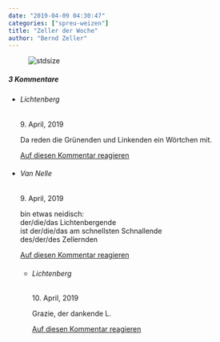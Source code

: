 ```yaml
---
date: "2019-04-09 04:30:47"
categories: ["spreu-weizen"]
title: "Zeller der Woche"
author: "Bernd Zeller"
---
```



<figure>
<img src="https://www.publicomag.com/wp-content/uploads/2019/04/SPD-Zustand-1320x924.jpg" alt=stdsize>
</figure>


<!--more-->
<h5 class="comments-h">
3 Kommentare </h5>
<ul class="commentlist">
<li class="comment even thread-even depth-1 clearfix" id="li-comment-9726">
<h6 class="author">Lichtenberg</h6> <span class="date">9. April, 2019</span>



Da reden die Grünenden und Linkenden ein Wörtchen mit.

<a rel="nofollow" class="comment-reply-link" href="#comment-9726" data-commentid="9726" data-postid="8666" data-belowelement="comment-9726" data-respondelement="respond" data-replyto="Antworte auf Lichtenberg" aria-label="Antworte auf Lichtenberg">Auf diesen Kommentar reagieren</a> 


</li>
<li class="comment odd alt thread-odd thread-alt depth-1 clearfix" id="li-comment-9729">
<h6 class="author">Van Nelle</h6> <span class="date">9. April, 2019</span>



bin etwas neidisch:<br>
der/die/das Lichtenbergende<br>
ist der/die/das am schnellsten Schnallende<br>
des/der/des Zellernden

<a rel="nofollow" class="comment-reply-link" href="#comment-9729" data-commentid="9729" data-postid="8666" data-belowelement="comment-9729" data-respondelement="respond" data-replyto="Antworte auf Van Nelle" aria-label="Antworte auf Van Nelle">Auf diesen Kommentar reagieren</a> 


<ul class="children">
<li class="comment even depth-2 clearfix" id="li-comment-9740">
<h6 class="author">Lichtenberg</h6> <span class="date">10. April, 2019</span>



Grazie, der dankende L.

<a rel="nofollow" class="comment-reply-link" href="#comment-9740" data-commentid="9740" data-postid="8666" data-belowelement="comment-9740" data-respondelement="respond" data-replyto="Antworte auf Lichtenberg" aria-label="Antworte auf Lichtenberg">Auf diesen Kommentar reagieren</a> 


</li>
</ul>
</li>
</ul>
